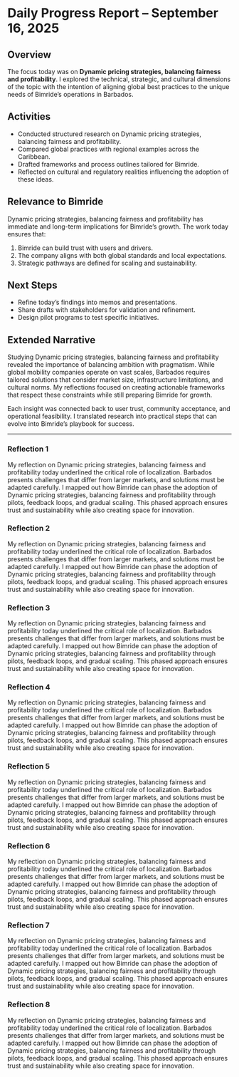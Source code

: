# Daily Progress Report – September 16, 2025

## Overview
The focus today was on **Dynamic pricing strategies, balancing fairness and profitability**. I explored the technical, strategic, and cultural dimensions of the topic with the intention of aligning global best practices to the unique needs of Bimride’s operations in Barbados.

## Activities
- Conducted structured research on Dynamic pricing strategies, balancing fairness and profitability.  
- Compared global practices with regional examples across the Caribbean.  
- Drafted frameworks and process outlines tailored for Bimride.  
- Reflected on cultural and regulatory realities influencing the adoption of these ideas.  

## Relevance to Bimride
Dynamic pricing strategies, balancing fairness and profitability has immediate and long-term implications for Bimride’s growth. The work today ensures that:  
1. Bimride can build trust with users and drivers.  
2. The company aligns with both global standards and local expectations.  
3. Strategic pathways are defined for scaling and sustainability.  

## Next Steps
- Refine today’s findings into memos and presentations.  
- Share drafts with stakeholders for validation and refinement.  
- Design pilot programs to test specific initiatives.  

## Extended Narrative
Studying Dynamic pricing strategies, balancing fairness and profitability revealed the importance of balancing ambition with pragmatism. While global mobility companies operate on vast scales, Barbados requires tailored solutions that consider market size, infrastructure limitations, and cultural norms. My reflections focused on creating actionable frameworks that respect these constraints while still preparing Bimride for growth.  

Each insight was connected back to user trust, community acceptance, and operational feasibility. I translated research into practical steps that can evolve into Bimride’s playbook for success.  

---
### Reflection 1
My reflection on Dynamic pricing strategies, balancing fairness and profitability today underlined the critical role of localization. Barbados presents challenges that differ from larger markets, and solutions must be adapted carefully. I mapped out how Bimride can phase the adoption of Dynamic pricing strategies, balancing fairness and profitability through pilots, feedback loops, and gradual scaling. This phased approach ensures trust and sustainability while also creating space for innovation.

### Reflection 2
My reflection on Dynamic pricing strategies, balancing fairness and profitability today underlined the critical role of localization. Barbados presents challenges that differ from larger markets, and solutions must be adapted carefully. I mapped out how Bimride can phase the adoption of Dynamic pricing strategies, balancing fairness and profitability through pilots, feedback loops, and gradual scaling. This phased approach ensures trust and sustainability while also creating space for innovation.

### Reflection 3
My reflection on Dynamic pricing strategies, balancing fairness and profitability today underlined the critical role of localization. Barbados presents challenges that differ from larger markets, and solutions must be adapted carefully. I mapped out how Bimride can phase the adoption of Dynamic pricing strategies, balancing fairness and profitability through pilots, feedback loops, and gradual scaling. This phased approach ensures trust and sustainability while also creating space for innovation.

### Reflection 4
My reflection on Dynamic pricing strategies, balancing fairness and profitability today underlined the critical role of localization. Barbados presents challenges that differ from larger markets, and solutions must be adapted carefully. I mapped out how Bimride can phase the adoption of Dynamic pricing strategies, balancing fairness and profitability through pilots, feedback loops, and gradual scaling. This phased approach ensures trust and sustainability while also creating space for innovation.

### Reflection 5
My reflection on Dynamic pricing strategies, balancing fairness and profitability today underlined the critical role of localization. Barbados presents challenges that differ from larger markets, and solutions must be adapted carefully. I mapped out how Bimride can phase the adoption of Dynamic pricing strategies, balancing fairness and profitability through pilots, feedback loops, and gradual scaling. This phased approach ensures trust and sustainability while also creating space for innovation.

### Reflection 6
My reflection on Dynamic pricing strategies, balancing fairness and profitability today underlined the critical role of localization. Barbados presents challenges that differ from larger markets, and solutions must be adapted carefully. I mapped out how Bimride can phase the adoption of Dynamic pricing strategies, balancing fairness and profitability through pilots, feedback loops, and gradual scaling. This phased approach ensures trust and sustainability while also creating space for innovation.

### Reflection 7
My reflection on Dynamic pricing strategies, balancing fairness and profitability today underlined the critical role of localization. Barbados presents challenges that differ from larger markets, and solutions must be adapted carefully. I mapped out how Bimride can phase the adoption of Dynamic pricing strategies, balancing fairness and profitability through pilots, feedback loops, and gradual scaling. This phased approach ensures trust and sustainability while also creating space for innovation.

### Reflection 8
My reflection on Dynamic pricing strategies, balancing fairness and profitability today underlined the critical role of localization. Barbados presents challenges that differ from larger markets, and solutions must be adapted carefully. I mapped out how Bimride can phase the adoption of Dynamic pricing strategies, balancing fairness and profitability through pilots, feedback loops, and gradual scaling. This phased approach ensures trust and sustainability while also creating space for innovation.
